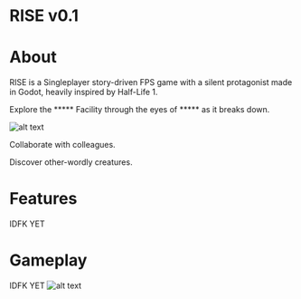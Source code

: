 # RISE v0.1

# About
RISE is a Singleplayer story-driven FPS game with a silent protagonist made in Godot, heavily inspired by Half-Life 1.

Explore the ***** Facility through the eyes of ***** as it breaks down.

![alt text](https://i.imgur.com/9teNx8g.png)

Collaborate with colleagues.


Discover other-wordly creatures.

# Features

IDFK YET

# Gameplay

IDFK YET
![alt text](https://i.imgur.com/b4882WH.png)
